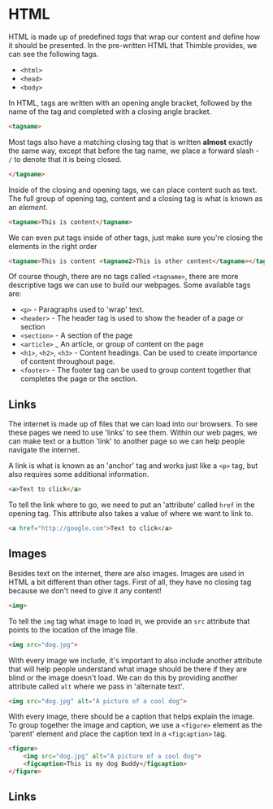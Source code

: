 # HTML

HTML is made up of predefined _tags_ that wrap our content and define how it should be presented. In the pre-written HTML that Thimble provides, we can see the following tags.

* `<html>`
* `<head>`
* `<body>`

In HTML, tags are written with an opening angle bracket, followed by the name of the tag and completed with a closing angle bracket.

```html
<tagname>
```

Most tags also have a matching closing tag that is written **almost** exactly the same way, except that before the tag name, we place a forward slash - `/` to denote that it is being closed.

```html
</tagname>
```

Inside of the closing and opening tags, we can place content such as text. The full group of opening tag, content and a closing tag is what is known as an _element_.

```html
<tagname>This is content</tagname>
```

We can even put tags inside of other tags, just make sure you're closing the elements in the right order
```html
<tagname>This is content <tagname2>This is other content</tagname></tagname>
```

Of course though, there are no tags called `<tagname>`, there are more descriptive tags we can use to build our webpages. Some available tags are:

- `<p>` - Paragraphs used to 'wrap' text.
- `<header>` - The header tag is used to show the header of a page or section
- `<section>` - A section of the page
- `<article>` _ An article, or group of content on the page
- `<h1>`, `<h2>`, `<h3>` - Content headings. Can be used to create importance of content throughout page.
- `<footer>` - The footer tag can be used to group content together that completes the page or the section.

## Links
The internet is made up of files that we can load into our browsers. To see these pages we need to use 'links' to see them. Within our web pages, we can make text or a button 'link' to another page so we can help people navigate the internet.

A link is what is known as an 'anchor' tag and works just like a `<p>` tag, but also requires some additional information.

```html
<a>Text to click</a>
```

To tell the link where to go, we need to put an 'attribute' called `href` in the opening tag. This attribute also takes a value of where we want to link to.

```html
<a href="http://google.com">Text to click</a>
```

## Images
Besides text on the internet, there are also images. Images are used in HTML a bit different than other tags. First of all, they have no closing tag because we don't need to give it any content!

```html
<img>
```

To tell the `img` tag what image to load in, we provide an `src` attribute that points to the location of the image file.

```html
<img src="dog.jpg">
```

With every image we include, it's important to also include another attribute that will help people understand what image should be there if they are blind or the image doesn't load. We can do this by providing another attribute called `alt` where we pass in 'alternate text'.

```html
<img src="dog.jpg" alt="A picture of a cool dog">
```

With every image, there should be a caption that helps explain the image. To group together the image and caption, we use a `<figure>` element as the 'parent' element and place the caption text in a `<figcaption>` tag.

```html
<figure>
	<img src="dog.jpg" alt="A picture of a cool dog">
	<figcaption>This is my dog Buddy</figcaption>
</figure>
```

## Links
